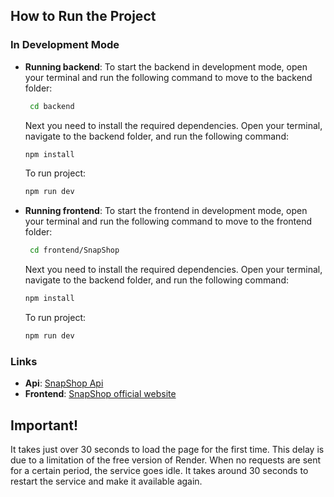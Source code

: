 ## How to Run the Project

### In Development Mode

- **Running backend**:
   To start the backend in development mode, open your terminal and run the following command to move to the backend folder:
   ```bash
    cd backend
    ```
    Next you need to install the required dependencies. Open your terminal, navigate to the backend folder, and run the following command:
    ```bash
    npm install
    ```
    To run project: 
    ```bash
    npm run dev
    ```

- **Running frontend**:
   To start the frontend in development mode, open your terminal and run the following command to move to the frontend folder:
   ```bash
    cd frontend/SnapShop
    ```
    Next you need to install the required dependencies. Open your terminal, navigate to the backend folder, and run the following command:
    ```bash
    npm install
    ```
    To run project: 
    ```bash
    npm run dev
    ``` 

### Links 

- **Api**: [SnapShop Api](https://snapshop-ey7u.onrender.com)
- **Frontend**: [SnapShop official website](https://snapshop-e-commerce.vercel.app/)


## Important!

It takes just over 30 seconds to load the page for the first time. This delay is due to a limitation of the free version of Render. When no requests are sent for a certain period, the service goes idle. It takes around 30 seconds to restart the service and make it available again.
